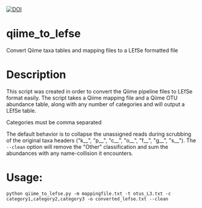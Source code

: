 [![DOI](https://zenodo.org/badge/22868/gblanchard4/qiime_to_lefse.svg)](https://zenodo.org/badge/latestdoi/22868/gblanchard4/qiime_to_lefse)


# qiime_to_lefse
Convert Qiime taxa tables and mapping files to a LEfSe formatted file

# Description
This script was created in order to convert the Qiime pipeline files to LEfSe format easily. The script takes a Qiime mapping file and a Qiime OTU abundance table, along with any number of categories and will output a LEfSe table.

Categories must be comma separated

The default behavior is to collapse the unassigned reads during scrubbing of the original taxa headers ("k__", "p__", "c__", "o__", "f__", "g__", "s__").
The `--clean` option will remove the "Other" classification and sum the abundances with any name-collision it encounters.

# Usage:
`python qiime_to_lefse.py -m mappingfile.txt -t otus_L3.txt -c category1,category2,category3 -o converted_lefse.txt --clean`

